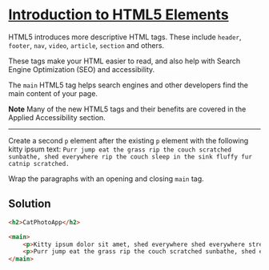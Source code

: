 # [Introduction to HTML5 Elements](https://learn.freecodecamp.org/responsive-web-design/basic-html-and-html5/introduction-to-html5-elements)

HTML5 introduces more descriptive HTML tags. These include `header`, `footer`, `nav`, `video`, `article`, `section` and others.

These tags make your HTML easier to read, and also help with Search Engine Optimization (SEO) and accessibility.

The `main` HTML5 tag helps search engines and other developers find the main content of your page.

**Note**
Many of the new HTML5 tags and their benefits are covered in the Applied Accessibility section.

---

Create a second `p` element after the existing `p` element with the following kitty ipsum text: `Purr jump eat the grass rip the couch scratched sunbathe, shed everywhere rip the couch sleep in the sink fluffy fur catnip scratched.`

Wrap the paragraphs with an opening and closing `main` tag.

## Solution

```html
<h2>CatPhotoApp</h2>

<main>
    <p>Kitty ipsum dolor sit amet, shed everywhere shed everywhere stretching attack your ankles chase the red dot, hairball run catnip eat the grass sniff.</p>
    <p>Purr jump eat the grass rip the couch scratched sunbathe, shed everywhere rip the couch sleep in the sink fluffy fur catnip scratched.</p>
</main>
```